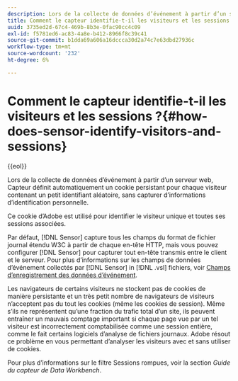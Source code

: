 ```yaml
---
description: Lors de la collecte de données d’événement à partir d’un serveur web, Capteur définit automatiquement un cookie persistant pour chaque visiteur contenant un petit identifiant aléatoire, sans capturer d’informations d’identification personnelle.
title: Comment le capteur identifie-t-il les visiteurs et les sessions ?
uuid: 3735ed2d-67c4-469b-8b3e-0fac90cc4c09
exl-id: f5781ed6-ac83-4a8e-b412-8966f8c39c41
source-git-commit: b1dda69a606a16dccca30d2a74c7e63dbd27936c
workflow-type: tm+mt
source-wordcount: '232'
ht-degree: 6%

---
```


# Comment le capteur identifie-t-il les visiteurs et les sessions ?{#how-does-sensor-identify-visitors-and-sessions}

{{eol}}

Lors de la collecte de données d’événement à partir d’un serveur web, Capteur définit automatiquement un cookie persistant pour chaque visiteur contenant un petit identifiant aléatoire, sans capturer d’informations d’identification personnelle.

Ce cookie d’Adobe est utilisé pour identifier le visiteur unique et toutes ses sessions associées.

Par défaut, [!DNL Sensor] capture tous les champs du format de fichier journal étendu W3C à partir de chaque en-tête HTTP, mais vous pouvez configurer [!DNL Sensor] pour capturer tout en-tête transmis entre le client et le serveur. Pour plus d’informations sur les champs de données d’événement collectés par [!DNL Sensor] in [!DNL .vsl] fichiers, voir [Champs d’enregistrement des données d’événement](../../home/c-snsr-ovrvw/c-evnt-data-rcd-flds/c-evnt-data-rcd-flds.md#concept-ed2a8797cb5b4995b55ffd50a9f12a44).

Les navigateurs de certains visiteurs ne stockent pas de cookies de manière persistante et un très petit nombre de navigateurs de visiteurs n’acceptent pas du tout les cookies (même les cookies de session). Même s’ils ne représentent qu’une fraction du trafic total d’un site, ils peuvent entraîner un mauvais comptage important si chaque page vue par un tel visiteur est incorrectement comptabilisée comme une session entière, comme le fait certains logiciels d’analyse de fichiers journaux. Adobe résout ce problème en vous permettant d’analyser les visiteurs avec et sans utiliser de cookies.

Pour plus d’informations sur le filtre Sessions rompues, voir la section *Guide du capteur de Data Workbench*.
